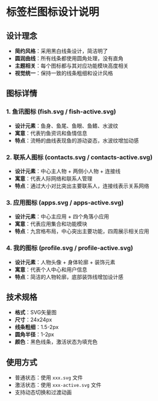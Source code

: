 # 标签栏图标设计说明

## 设计理念
- **简约风格**：采用黑白线条设计，简洁明了
- **圆润曲线**：所有线条都使用圆角处理，没有直角
- **主题相关**：每个图标都与其对应功能模块高度相关
- **视觉统一**：保持一致的线条粗细和设计风格

## 图标详情

### 1. 鱼讯图标 (fish.svg / fish-active.svg)
- **设计元素**：鱼身、鱼尾、鱼眼、鱼鳍、水波纹
- **寓意**：代表钓鱼资讯和鱼情信息
- **特点**：流畅的曲线表现鱼的游动姿态，水波纹增加动感

### 2. 联系人图标 (contacts.svg / contacts-active.svg)
- **设计元素**：中心主人物 + 两侧小人物 + 连接线
- **寓意**：代表人际网络和联系人管理
- **特点**：通过大小对比突出主要联系人，连接线表示关系网络

### 3. 应用图标 (apps.svg / apps-active.svg)
- **设计元素**：中心主应用 + 四个角落小应用
- **寓意**：代表应用集合和功能模块
- **特点**：九宫格布局，中心突出主要功能，四周展示相关应用

### 4. 我的图标 (profile.svg / profile-active.svg)
- **设计元素**：人物头像 + 身体轮廓 + 装饰元素
- **寓意**：代表个人中心和用户信息
- **特点**：简洁的人物轮廓，底部装饰线增加设计感

## 技术规格
- **格式**：SVG矢量图
- **尺寸**：24x24px
- **线条粗细**：1.5-2px
- **圆角半径**：1-2px
- **颜色**：黑色线条，激活状态为填充色

## 使用方式
- 普通状态：使用 `xxx.svg` 文件
- 激活状态：使用 `xxx-active.svg` 文件
- 支持动态切换和过渡动画
